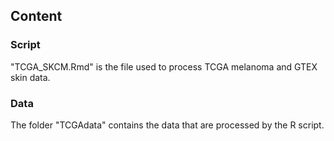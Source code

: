 ## Content
### Script
"TCGA_SKCM.Rmd" is the file used to process TCGA melanoma and GTEX skin data.
### Data
The folder "TCGAdata" contains the data that are processed by the R script.
